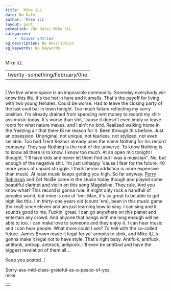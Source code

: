 ```yaml
---
title:  Mike iLL 
date: No Date
author: 'Mike iLL'
layout: post
permalink: /No Date/ Mike iLL 
categories:
    - 'Diaper Entries'
og_description: No Description
og_keywords: No Keywords
---
```

<style>
body {
  background-color: ;
  color: ;
}
a {
  color: ;
}
a:active {
  color: ;
}
a:visited {
  color: ;
}
</style>

   Mike iLL     



|  |
| --- |
| twenty-something/February/0ne  |

  
  



|  |
| --- |
| 
We live where space is an impossible commodity. Someday everybody will know this life. It's too hot in here and it smells. That's the payoff for living with two young females. Could be worse.
Had to leave the closing party of the last cool bar in town tonight. Too much failure reflecting my sorry position. I'm already drained from spending rent money to record my shit-ass music today. It's worse than shit, 'cause it doesn't even imply or leave room for what nature makes, and I ain't no bird.
Realized walking home in the freezing air that there IS ne reason for it. Been through this before. Just an obsession. Unoriginal, not unique, not fearless, not stylized, not even sellable. Too bad Trent Reznor already uses the name Nothing for his record company.
They say Nothing is the root of the universe. To know Nothing is to know all there is to know. I know too much.
At an open mic tonight I thought, "I'll have kids and never let them find out I was a musician".
No, but enough of the negative shit. I'm just unhappy 'cause I fear for the future; 40 more years of unpaid struggle. I think heroin addiction is more expensive than music. At least music keeps getting you high. So far anyway.
[Perry Robinson](http://www.eclipse.net/~fitzgera/perry/prhome.htm) and Zef Noi$e came in the studio today though and played some beautiful clarinet and violin on this song Magdeline. They rule.
And you know what? This record is gonna rule. It might only rock a handfull of peoples world, but mine is one of 'em. Man, it's so great to be able to get high like this. I'm thirty-one years old (count 'em), been in this music game (for real) since eleven and am just learning how to sing. I can sing and it sounds good to me. Fuckin' great. I can go anywhere on this planet and entertain any crowd. And anyone that hangs with me long enough will be able to too. I can make love to someone and they enjoy it. I can hear music and I can hear people.
What more could I ask? To hell with the so-called future. James Brown made it legal for yo' armpits to stink, and Mike iLL's gonna make it legal not to have style. That's right baby. Antifolk, antifuck, antifunk, antirap, antirock, antipunk. I'll even be antiGod and have the biggest revalation of them all...

Keep you posted. |


  
  Sorry-ass-mid-class-grateful-as-a-peace-of-yes,  
 mike
   



|  |
| --- |
|  |

   
   
   
   

 

 

